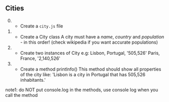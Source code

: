 ## Cities

0. - Create a `city.js` file

1. - Create a City class
A city must have a _name_, _country_ and _population_ - in this order!
(check wikipedia if you want accurate populations)

2. - Create two instances of City
e.g:
Lisbon, Portugal, '505,526'
Paris, France, '2,140,526'

3. - Create a method printInfo()
This method should show all properties of the city like:
'Lisbon is a city in Portugal that has 505,526 inhabitants.'

note1: do NOT put console.log in the methods, use console log when you call the method
